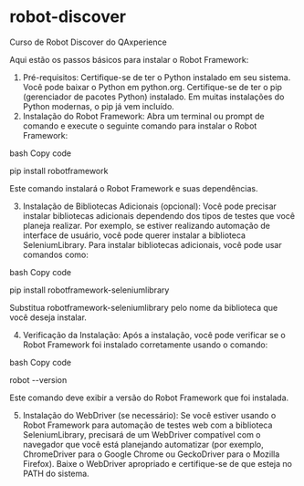 # robot-discover
Curso de Robot Discover do QAxperience

Aqui estão os passos básicos para instalar o Robot Framework:

1. Pré-requisitos:
Certifique-se de ter o Python instalado em seu sistema. Você pode baixar o Python em python.org.
Certifique-se de ter o pip (gerenciador de pacotes Python) instalado. Em muitas instalações do Python modernas, o pip já vem incluído.
2. Instalação do Robot Framework:
Abra um terminal ou prompt de comando e execute o seguinte comando para instalar o Robot Framework:

bash
Copy code

pip install robotframework

Este comando instalará o Robot Framework e suas dependências.

3. Instalação de Bibliotecas Adicionais (opcional):
Você pode precisar instalar bibliotecas adicionais dependendo dos tipos de testes que você planeja realizar. Por exemplo, se estiver realizando automação de interface de usuário, você pode querer instalar a biblioteca SeleniumLibrary. Para instalar bibliotecas adicionais, você pode usar comandos como:

bash
Copy code

pip install robotframework-seleniumlibrary

Substitua robotframework-seleniumlibrary pelo nome da biblioteca que você deseja instalar.

4. Verificação da Instalação:
Após a instalação, você pode verificar se o Robot Framework foi instalado corretamente usando o comando:

bash
Copy code

robot --version

Este comando deve exibir a versão do Robot Framework que foi instalada.

5. Instalação do WebDriver (se necessário):
Se você estiver usando o Robot Framework para automação de testes web com a biblioteca SeleniumLibrary, precisará de um WebDriver compatível com o navegador que você está planejando automatizar (por exemplo, ChromeDriver para o Google Chrome ou GeckoDriver para o Mozilla Firefox). Baixe o WebDriver apropriado e certifique-se de que esteja no PATH do sistema.
